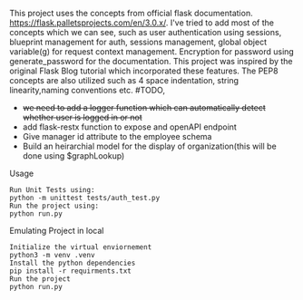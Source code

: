 This project uses the concepts from  official flask documentation. 
https://flask.palletsprojects.com/en/3.0.x/. I've tried to add most of the concepts which we can see, such as user authentication using sessions, blueprint management for auth, sessions management, global object variable(g) for request context management.
Encryption for password using generate_password for the documentation. This project was inspired by the original Flask Blog tutorial which incorporated these features. 
The PEP8 concepts are also utilized such as 4 space indentation, string linearity,naming conventions etc.
#TODO,
* ~~we need to add a logger function which can automatically detect whether user is logged in or not~~   
* add flask-restx function to expose and openAPI endpoint
* Give manager id attribute to the employee schema
* Build an heirarchial model for the display of organization(this will be done using $graphLookup)

Usage
```
Run Unit Tests using:
python -m unittest tests/auth_test.py
Run the project using:
python run.py
```

Emulating Project in local
```
Initialize the virtual enviornement
python3 -m venv .venv 
Install the python dependencies
pip install -r requirments.txt
Run the project
python run.py
```
